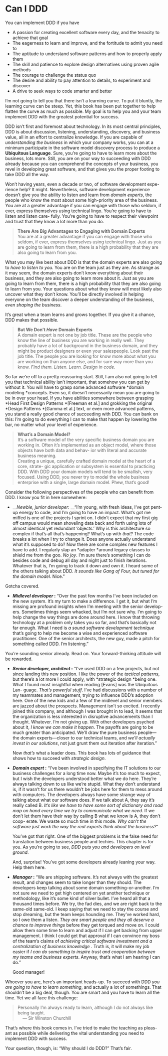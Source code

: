 # Can I DDD

You can implement DDD if you have

- A passion for creating excellent software every day, and the tenacity to achieve that goal
- The eagerness to learn and improve, and the fortitude to admit you need to
- The aptitude to understand software patterns and how to properly apply them
- The skill and patience to explore design alternatives using proven agile methods
- The courage to challenge the status quo
- The desire and ability to pay attention to details, to experiment and discover
- A drive to seek ways to code smarter and better

I’m not going to tell you that there isn’t a learning curve\. To put it bluntly, the learning curve can be steep\. Yet, this book has been put together to help flatten the curve as much as possible\. My goal is to help you and your team implement DDD with the greatest potential for success\.

DDD isn’t first and foremost about technology\. In its most central principles, DDD is about discussion, listening, understanding, discovery, and business value, all in an effort to centralize knowledge\. If you are capable of *understanding the business* in which your company works, you can at a minimum participate in the software model discovery process to produce a __Ubiquitous Language__\. Sure, you’re going to have to learn more about the business, lots more\. Still, you are on your way to succeeding with DDD already because you can comprehend the concepts of your business, you revel in developing great software, and that gives you the proper footing to take DDD all the way\.  

Won’t having years, even a decade or two, of software development expe\- rience help? It might\. Nevertheless, software development experience doesn’t give you the ability to listen and learn from *domain experts*, the people who know the most about some high\-priority area of the business\. You are at a greater advantage if you can engage with those who seldom, if ever, express themselves using technical lingo\. You’re going to have to listen and listen care\- fully\. You’re going to have to respect their viewpoint and trust that they know a lot more than you do\.   

> __There Are Big Advantages to Engaging with Domain Experts__  
You are at a greater advantage if you can engage with those who seldom, if ever, express themselves using technical lingo\. Just as you are going to learn from them, there is a high probability that they are also going to learn from you\.

What you may like best about DDD is that the domain experts are also going to *have to listen to you*\. You are on the team just as they are\. As strange as it may seem, the domain experts don’t know everything about their business, and they are also going to learn more about it\. Just as you are going to learn from them, there is a high probability that they are also going to learn from you\. Your questions about what they know will most likely also uncover what they don’t know\. You’ll be directly involved in helping everyone on the team discover a deeper understanding of the business, *even shaping the business*\.

It’s great when a team learns and grows together\. If you give it a chance, DDD makes that possible\.

> __But We Don’t *Have* Domain Experts__   
A domain expert is not one by job title\. These are the people who know the line of business you are working in really well\. They probably have a lot of background in the business domain, and they might be product designers or even your salespeople\. Look past the job title\. The people you are looking for know more about what you are working on than anyone else, and for sure way more than you know\. *Find them\. Listen\. Learn\. Design in code\.*   

So far we’re off to a pretty reassuring start\. Still, I am also not going to tell you that technical ability isn’t important, that somehow you can get by without it\. You will have to grasp some advanced software *domain modeling *concepts\. Even so, it doesn’t necessarily mean you are going to be in over your head\. If you have abilities somewhere between grasping *Head First Design Patterns *\[Freeman et al\.\] and grokking the original *Design Patterns *\[Gamma et al\.\] text, or even more advanced patterns, you stand a really good chance of succeeding with DDD\. You can bank on this: I’m going to do everything I can to make that happen by lowering the bar, no matter what your level of experience\.   

> __What’s a Domain Model?__   
It’s a software model of the very specific business domain you are working in\. Often it’s implemented as an object model, where those objects have both data and behav\- ior with literal and accurate business meaning\.  
Creating a unique, carefully crafted domain model at the heart of a core, strate\- gic application or subsystem is essential to practicing DDD\. With DDD your domain models will tend to be smallish, very focused\. Using DDD, you never try to model the whole business enterprise with a single, large domain model\. Phew, that’s good\!

Consider the following perspectives of the people who can benefit from DDD\. I know you fit in here somewhere:

- __*Newbie, junior developer*: __“I’m young, with fresh ideas, I’ve got pent\-up energy to code, and I’m going to have an impact\. What’s got me miffed is one of the projects I sprint on\. I didn’t expect that my first gig off campus would mean shoveling data back and forth using lots of almost identical yet redundant ‘objects\.’ Why is this architecture so complex if that’s all that’s happening? What’s up with *that*? The code breaks a lot when I try to change it\. Does anyone actually understand what it’s supposed to do? Now there are some complex new features I have to add\. I regularly slap an *adapter *around legacy classes to shield me from the goo\. *No joy*\. I’m sure there’s something I can do besides code and debug all day and night just to finish iterations\. Whatever that is, I’m going to track it down and own it\. I heard some of the others talking about DDD\. *It sounds like Gang of Four, but tuned for the domain model\.* Nice\.”

Gotcha covered\.

-  __*Midlevel developer* :__ “Over the past few months I’ve been included on the new system\. It’s my turn to make a difference\. I get it, but what I’m missing are profound insights when I’m meeting with the senior develop\- ers\. Sometimes things seem whacked, but I’m not sure why\. I’m going to help change the way things are done around here\. I know that throwing technology at a problem only takes you so far, and that’s basically not far enough\. What I need is *a sound software development technique* that’s going to help me become a wise and experienced software practitioner\. One of the senior architects, the new guy, made a pitch for something called DDD\. I’m listening\.”

You’re sounding senior already\. Read on\. Your forward\-thinking attitude will be rewarded\.

- __*Senior developer, architect* :__ “I’ve used DDD on a few projects, but not since landing this new position\. I like the power of the *tactical patterns*, but there’s a lot more I could apply, with *strategic design *being one\. What I found most insightful when reading \[Evans\] was the Ubiquitous Lan\- guage\. *That’s powerful stuff*\. I’ve had discussions with a number of my teammates and management, trying to influence DDD’s adoption here\. One of the new kids and a few of the midlevel and senior members are jazzed about the prospects\. Management isn’t so excited\. I recently joined this company, and although I was brought in to lead, it seems that the organization is less interested in disruptive advancements than I thought\. Whatever\. I’m not giving up\. With other developers psyched about it, *I know we can make it happen*\. The payoffs are going to be much greater than anticipated\. We’ll draw the pure business people—the domain experts—closer to our technical teams, and *we’ll actually invest in our solutions*, not just grunt them out iteration after iteration\.”

    Now *that’s* what a leader does\. This book has lots of guidance that shows how to succeed with *strategic design*\.

- __*Domain expert* :__ “I’ve been involved in specifying the IT solutions to our business challenges for a long time now\. Maybe it’s too much to expect, but I wish the developers understood better what we do here\. They’re always talking down to us like we’re stupid\. What they don’t understand is, if it wasn’t for us there wouldn’t be jobs here for them to mess around with computers\. The developers always have some strange way of talking about what our software does\. If we talk about A, they say it’s really called B\. *It’s like we have to have some sort of dictionary and road map on hand every time we try to communicate what we need*\. If we don’t let them have their way by calling B what we know is A, they don’t coop\- erate\. We waste so much time in this mode\. *Why can’t the software just work the way the real experts think about the business?*”

    You’ve got that right\. One of the biggest problems is the false need for translation between business people and techies\. This chapter is for you\. As you’re going to see, *DDD puts you and developers on level ground*\.    

    And, surprise\! You’ve got some developers already leaning your way\. Help them here\.

- __*Manager* :__ “We are shipping software\. It’s not always with the greatest result, and changes seem to take longer than they should\. The developers keep talking about some domain something\-or\-another\. I’m not sure we need to get high centered on yet another technique or methodology, like it’s some kind of silver bullet\. I’ve heard all that a thousand times before\. We try, the fad dies, and we are right back to the same\-old same\-old\. I keep saying that we need to stay the course and stop dreaming, but the<a id="Why You Should Do DDD"></a> <a id="_bookmark21"></a>team keeps hounding me\. They’ve worked hard, so I owe them a listen\. *They are smart people and they all deserve a chance to improve things* before they get torqued and move on\. I could allow them some time to learn and adjust if I can get backing from upper management\. I think I could get that approval if I can convince my boss of the team’s claims of *achieving critical software investment and a centralization of business knowledge* \. Truth is, it will make my job easier if *I can do something to inspire trust and cooperation between my teams and business experts*\. Anyway, that’s what I am hearing I can do\.”

    Good manager\!

Whoever you are, here’s an important heads\-up\. To succeed with DDD *you are going to have to learn something*, and actually a lot of somethings\. That shouldn’t be a big deal, though\. You are smart and you have to learn all the time\. Yet we all face this challenge:

> Personally I’m always ready to learn, although I do not always like being taught\.   
&nbsp;&nbsp;&nbsp;  — Sir Winston Churchill

That’s where this book comes in\. I’ve tried to make the teaching as pleas\- ant as possible while delivering the vital understanding you need to implement DDD with success\.

Your question, though, is: “Why should I do DDD?” That’s fair\.
